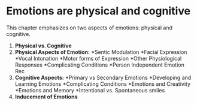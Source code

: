 # Emotions are physical and cognitive

This chapter emphasizes on two aspects of emotions: physical and cognitive.

1. **Physical vs. Cognitive**
2. **Physical Aspects of Emotion:**
	*Sentic Modulation
	*Facial Expression
	*Vocal Intonation
	*Motor forms of Expression
	*Other Physiological Responses
	*Complicating Conditions
	*Person Independent Emotion Rec
3. **Cognitive Aspects:**
	*Primary vs Secondary Emotions
	*Developing and Learning Emotions
	*Complicating Conditions
	*Emotions and Creativity
	*Emotions and Memory
	*Intentional vs. Spontaneous smiles
4. **Inducement of Emotions**
